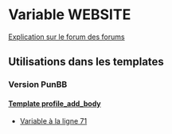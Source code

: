 # Variable WEBSITE
[Explication sur le forum des forums](http://forum.forumactif.com/t294113-listing-des-variables#WEBSITE)
## Utilisations dans les templates
### Version PunBB
#### [Template profile_add_body](punbb/profile_add_body.md)
* [Variable à la ligne 71](../punbb/profile_add_body.tpl#L71)